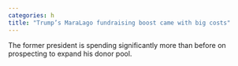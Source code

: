 ```yaml
---
categories: h
title: "Trump’s MaraLago fundraising boost came with big costs"
---
```

The former president is spending significantly more than before on prospecting to expand his donor pool.